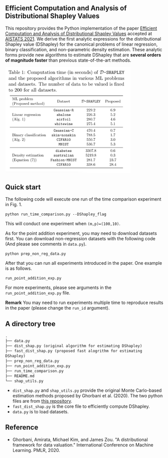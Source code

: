 ## Efficient Computation and Analysis of Distributional Shapley Values

This repository provides the Python implementation of the paper [Efficient Computation and Analysis of Distributional Shapley Values](https://arxiv.org/abs/2007.01357) accepted at [AISTATS 2021](https://aistats.org/aistats2021). We derive the first analytic expressions for the distributional Shapley value (DShapley) for the canonical problems of linear regression, binary classification, and non-parametric density estimation. These analytic forms provide new algorithms to estimate DShapley that are **several orders of magnitude faster** than previous state-of-the-art methods.

<img src="./fig/table_fig.png" width="400">

## Quick start

The following code will execute one run of the time comparison experiment in Fig. 1. 
```
python run_time_comparison.py --DShapley_flag
```
This will conduct one experiment when `(m,p)=(100,10)`.

As for the point addition experiment, you may need to download datasets first. You can download non-regression datasets with the following code (And please see comments in `data.py`).
```
python prep_non_reg_data.py
```
After that you can run all experiments introduced in the paper. One example is as follows.
```
run_point_addition_exp.py
``` 
For more experiments, please see arguments in the `run_point_addition_exp.py` file.

**Remark** You may need to run experiments multiple time to reproduce results in the paper (please change the `run_id` argument). 

## A directory tree 

```
.
├── data.py
├── dist_shap.py (original algorithm for estimating DShapley)
├── fast_dist_shap.py (proposed fast alogrithm for estimating DShapley)
├── prep_non_reg_data.py
├── run_point_addition_exp.py
├── run_time_comparison.py
├── README.md
└── shap_utils.py
```

- `dist_shap.py` and `shap_utils.py` provide the original Monte Carlo-based estimation methods proposed by Ghorbani et al. (2020). The two python files are from [this repository](https://github.com/amiratag/DistributionalShapley).
-  `fast_dist_shap.py` is the core file to efficiently compute DShapley.
- `data.py` is to load datasets.

## Reference

- Ghorbani, Amirata, Michael Kim, and James Zou. "A distributional framework for data valuation." International Conference on Machine Learning. PMLR, 2020.



